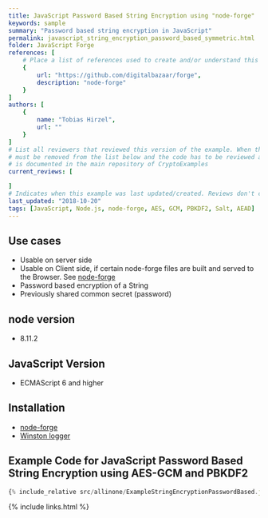 ```yaml
---
title: JavaScript Password Based String Encryption using "node-forge"
keywords: sample
summary: "Password based string encryption in JavaScript"
permalink: javascript_string_encryption_password_based_symmetric.html
folder: JavaScript Forge
references: [
    # Place a list of references used to create and/or understand this example.
    {
        url: "https://github.com/digitalbazaar/forge",
        description: "node-forge"
    }
]
authors: [
    {
        name: "Tobias Hirzel",
        url: ""
    }
]
# List all reviewers that reviewed this version of the example. When the example is updated all old reviews
# must be removed from the list below and the code has to be reviewed again. The complete review process
# is documented in the main repository of CryptoExamples
current_reviews: [

]
# Indicates when this example was last updated/created. Reviews don't change this.
last_updated: "2018-10-20"
tags: [JavaScript, Node.js, node-forge, AES, GCM, PBKDF2, Salt, AEAD] 
---
```


## Use cases

- Usable on server side
- Usable on Client side, if certain node-forge files are built and served to the Browser. See [node-forge](https://github.com/digitalbazaar/forge")
- Password based encryption of a String
- Previously shared common secret (password)

## node version

- 8.11.2

## JavaScript Version

- ECMAScript 6 and higher

## Installation

- [node-forge](https://github.com/digitalbazaar/forge")
- [Winston logger](https://github.com/winstonjs/winston)

## Example Code for JavaScript Password Based String Encryption using AES-GCM and PBKDF2

```js
{% include_relative src/allinone/ExampleStringEncryptionPasswordBased.js %}
```

{% include links.html %}

